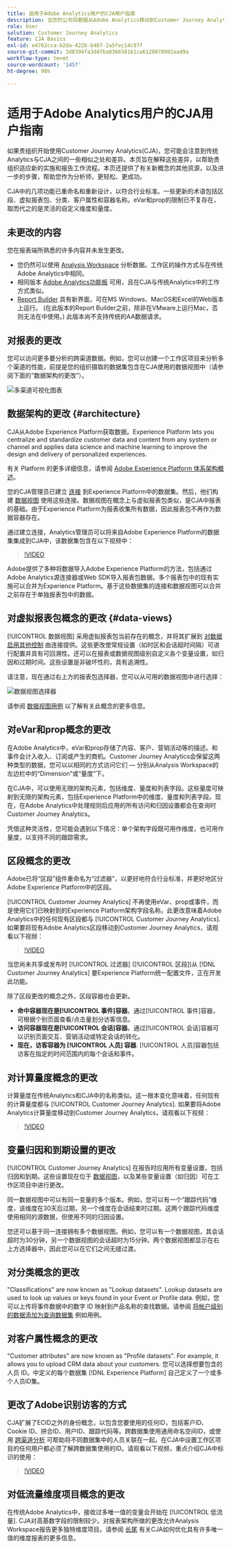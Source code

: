 ```yaml
---
title: 适用于Adobe Analytics用户的CJA用户指南
description: 当您的公司将数据从Adobe Analytics移动到Customer Journey Analytics时，从用户的角度应该考虑什么
role: User
solution: Customer Journey Analytics
feature: CJA Basics
exl-id: e4762cca-b2da-422b-b48f-2a5fec14c97f
source-git-commit: 3d8394fa3d4fba036658161ca6120078902aad9a
workflow-type: tm+mt
source-wordcount: '1457'
ht-degree: 98%

---
```


# 适用于Adobe Analytics用户的CJA用户指南

如果贵组织开始使用Customer Journey Analytics(CJA)，您可能会注意到传统Analytics与CJA之间的一些相似之处和差异。本页旨在解释这些差异，以帮助贵组织适应新的实施和报告工作流程。本页还提供了有关新概念的其他资源，以及进一步的步骤，帮助您作为分析师，更轻松、更成功。

CJA中的几项功能已重命名和重新设计，以符合行业标准。一些更新的术语包括区段、虚拟报表包、分类、客户属性和容器名称。eVar和prop的限制已不复存在，取而代之的是灵活的自定义维度和量度。

## 未更改的内容

您在报表端所熟悉的许多内容并未发生更改。

* 您仍然可以使用 [Analysis Workspace](/help/analysis-workspace/home.md) 分析数据。工作区的操作方式与在传统Adobe Analytics中相同。
* 相同版本 [Adobe Analytics功能板](/help/mobile-app/home.md) 可用，且在CJA与传统Analytics中的工作方式类似。
* [Report Builder](/help/report-builder/report-buider-overview.md) 具有新界面，可在MS Windows、MacOS和Excel的Web版本上运行。 (在此版本的Report Builder之前，除非在VMware上运行Mac，否则无法在中使用。) 此版本尚不支持传统的AA数据请求。

## 对报表的更改

您可以访问更多要分析的跨渠道数据。例如，您可以创建一个工作区项目来分析多个渠道的性能，前提是您的组织摄取的数据集包含在CJA使用的数据视图中（请参阅下面的“数据架构的更改”）。

![多渠道可视化图表](assets/cross-channel.png)

## 数据架构的更改 {#architecture}

CJA从Adobe Experience Platform获取数据。Experience Platform lets you centralize and standardize customer data and content from any system or channel and applies data science and machine learning to improve the design and delivery of personalized experiences.

[](https://experienceleague.adobe.com/docs/platform-learn/tutorials/schemas/schemas-and-experience-data-model.html)有关 Platform 的更多详细信息，请参阅 [Adobe Experience Platform 体系架构概述](https://experienceleague.adobe.com/docs/platform-learn/tutorials/intro-to-platform/basic-architecture.html)。

您的CJA管理员已建立 [连接](/help/connections/create-connection.md) 到Experience Platform中的数据集。然后，他们构建 [数据视图](/help/data-views/data-views.md) 使用这些连接。数据视图在概念上与虚拟报表包类似，是CJA中报表的基础。由于Experience Platform为报表收集所有数据，因此报表包不再作为数据容器存在。

通过建立连接，Analytics管理员可以将来自Adobe Experience Platform的数据集集成到CJA中，该数据集包含在以下视频中：

>[!VIDEO](https://video.tv.adobe.com/v/35111/?quality=12)

Adobe提供了多种将数据导入Adobe Experience Platform的方法，包括通过Adobe Analytics源连接器或Web SDK导入报表包数据。多个报表包中的现有实施可以合并为Experience Platform。基于这些数据集的连接和数据视图可以合并之前存在于单独报表包中的数据。

## 对虚拟报表包概念的更改 {#data-views}

[!UICONTROL 数据视图] 采用虚拟报表包当前存在的概念，并将其扩展到 [对数据启用其他控制](/help/data-views/create-dataview.md) 由连接提供。这些更改使常规设置（如时区和会话超时间隔）可进行配置并具有可回溯性。还可以在报表或数据视图级别自定义各个变量设置，如归因和过期时间。这些设置是非破坏性的，具有追溯性。

请注意，现在通过右上方的报表包选择器，您可以从可用的数据视图中进行选择：

![数据视图选择器](assets/data-views.png)

请参阅 [数据视图用例](/help/data-views/data-views-usecases.md) 以了解有关此概念的更多信息。

## 对eVar和prop概念的更改

在Adobe Analytics中，eVar和prop存储了内容、客户、营销活动等的描述。和事件会计入收入、订阅或产生的商机。Customer Journey Analytics会保留这两种类型的数据，您可以以相同的方式访问它们 — 分别从Analysis Workspace的左边栏中的“Dimension”或“量度”下。

在CJA中，可以使用无限的架构元素，包括维度、量度和列表字段。这些量度可映射到无限的架构元素，包括Experience Platform中的维度、量度和列表字段。现在，在Adobe Analytics中处理规则后应用的所有访问和归因设置都会在查询时Customer Journey Analytics。

凭借这种灵活性，您可能会遇到以下情况：单个架构字段既可用作维度，也可用作量度，以支持不同的跟踪需求。

## 区段概念的更改

Adobe已将“区段”组件重命名为“过滤器”，以更好地符合行业标准，并更好地区分Adobe Experience Platform中的区段。

[!UICONTROL Customer Journey Analytics] 不再使用eVar、prop或事件，而是使用它们已映射到的Experience Platform架构字段名称。此更改意味着Adobe Analytics中的任何现有区段都与 [!UICONTROL Customer Journey Analytics]. 如果要将现有Adobe Analytics区段移动到Customer Journey Analytics，请观看以下视频：

>[!VIDEO](https://video.tv.adobe.com/v/31982/?quality=12)

当您尚未共享或发布时 [!UICONTROL 过滤器] ([!UICONTROL 区段])从 [!DNL Customer Journey Analytics] 要Experience Platform统一配置文件，正在开发此功能。

除了区段更改的概念之外，区段容器也会更新。

* **命中容器现在是[!UICONTROL 事件]容器**。通过[!UICONTROL 事件]容器，可根据个别页面查看/点击量划分访客信息。
* **访问容器现在是[!UICONTROL 会话]容器**。通过[!UICONTROL 会话]容器可以识别页面交互、营销活动或特定会话的转化。
* **现在，访客容器为 [!UICONTROL 人员] 容器**. [!UICONTROL 人员]容器包括访客在指定的时间范围内的每个会话和事件。

## 对计算量度概念的更改

计算量度在传统Analytics和CJA中的名称类似。这一根本变化意味着，任何现有的计算量度都与 [!UICONTROL Customer Journey Analytics]. 如果要将Adobe Analytics计算量度移动到Customer Journey Analytics，请观看以下视频：

>[!VIDEO](https://video.tv.adobe.com/v/31788/?quality=12)

## 变量归因和到期设置的更改

[!UICONTROL Customer Journey Analytics] 在报告时应用所有变量设置，包括归因和到期。这些设置现在位于 [数据视图](/help/data-views/component-settings/persistence.md)，以及某些变量设置（如归因）可在工作区项目中进行更改。

同一数据视图中可以有同一变量的多个版本。例如，您可以有一个“跟踪代码”维度，该维度在30天后过期，另一个维度在会话结束时过期。这两个跟踪代码维度使用相同的源数据，但使用不同的归因设置。

您还可以基于同一连接拥有多个数据视图。例如，您可以有一个数据视图，其会话超时为30分钟，另一个数据视图的会话超时为15分钟。两个数据视图都显示在右上方选择器中，因此您可以在它们之间无缝过渡。

## 对分类概念的更改

&quot;Classifications&quot; are now known as &quot;Lookup datasets&quot;. Lookup datasets are used to look up values or keys found in your Event or Profile data. 例如，您可以上传将事件数据中的数字 ID 映射到产品名称的查找数据。请参阅 [将帐户级别的数据添加为查询数据集](/help/use-cases/b2b.md) 例如用例。

## 对客户属性概念的更改

&quot;Customer attributes&quot; are now known as &quot;Profile datasets&quot;. For example, it allows you to upload CRM data about your customers. 您可以选择想要包含的人员 ID。中定义的每个数据集 [!DNL Experience Platform] 自己定义了一个或多个人员ID集。

## 更改了Adobe识别访客的方式

CJA扩展了ECID之外的身份概念，以包含您要使用的任何ID，包括客户ID、Cookie ID、拼合ID、用户ID、跟踪代码等。跨数据集使用通用命名空间ID，或使用 [跨渠道分析](/help/connections/cca/overview.md) 可帮助将不同数据集中的人员关联在一起。在CJA中设置工作区项目的任何用户都必须了解跨数据集使用的ID。请观看以下视频，重点介绍CJA中标识的使用：

>[!VIDEO](https://video.tv.adobe.com/v/30750/?quality=12)

## 对低流量维度项目概念的更改

在传统Adobe Analytics中，接收过多唯一值的变量会开始在 [!UICONTROL 低流量]. CJA对高基数字段的限制较少。对报表架构所做的更改允许Analysis Workspace报告更多独特维度项目。请参阅 [长尾](../analysis-workspace/workspace-faq/long-tail.md) 有关CJA如何优化具有许多唯一值的维度报表的更多信息。
